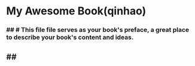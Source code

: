 # My Awesome Book\(qinhao\)

### **## # This file file serves as your book's preface, a great place to describe your book's content and **ideas**.**

## ## ## 